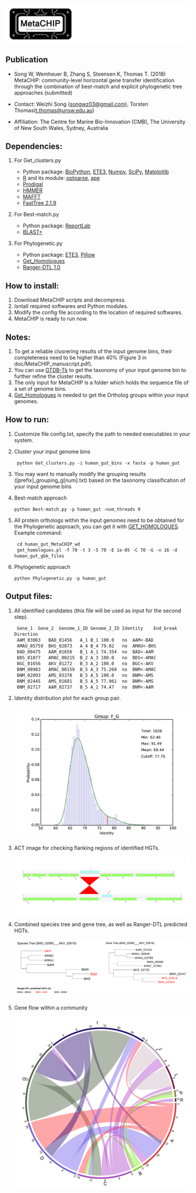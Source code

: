 ![logo](doc/images/MetaCHIP_logo.jpg)

Publication
---
+ Song W, Wemheuer B, Zhang S, Steensen K, Thomas T. (2018) MetaCHIP: community-level horizontal gene transfer identification through the combination of best-match and explicit phylogenetic tree approaches (submitted)

+ Contact: Weizhi Song (songwz03@gmail.com), Torsten Thomas(t.thomas@unsw.edu.au)

+ Affiliation: The Centre for Marine Bio-Innovation (CMB), The University of New South Wales, Sydney, Australia

Dependencies:
---

1. For Get_clusters.py
    + Python package:
    [BioPython](https://github.com/biopython/biopython.github.io/),
    [ETE3](http://etetoolkit.org),
    [Numpy](http://www.numpy.org),
    [SciPy](https://www.scipy.org),
    [Matplotlib](http://matplotlib.org)
    + [R](https://www.r-project.org) and its module:
    [optparse](https://cran.r-project.org/web/packages/optparse/index.html),
    [ape](https://cran.r-project.org/web/packages/ape/index.html)
    + [Prodigal](https://github.com/hyattpd/Prodigal)
    + [HMMER](http://hmmer.org)
    + [MAFFT](https://mafft.cbrc.jp/alignment/software/)
    + [FastTree 2.1.9](http://www.microbesonline.org/fasttree/)

1. For Best-match.py
    + Python package:
    [ReportLab](http://www.reportlab.com)
    + [BLAST+](https://blast.ncbi.nlm.nih.gov/Blast.cgi?PAGE_TYPE=BlastDocs&DOC_TYPE=Download)

1. For Phylogenetic.py
    + Python package:
    [ETE3](http://etetoolkit.org),
    [Pillow](https://pypi.python.org/pypi/Pillow/3.3.1)
    + [Get_Homologues](https://github.com/eead-csic-compbio/get_homologues)
    + [Ranger-DTL 1.0](http://compbio.mit.edu/ranger-dtl/)


How to install:
---
1. Download MetaCHIP scripts and decompress.
1. Isntall required softwares and Python modules.
1. Modify the config file according to the location of required softwares.
1. MetaCHIP is ready to run now.

Notes:
---
1. To get a reliable clusrering results of the input genome bins, their completeness need to be higher than 40% (Figure 3 in doc/MetaCHIP_manuscript.pdf).
1. You can use [GTDB-Tk](https://github.com/Ecogenomics/GTDBTk) to get the taxonomy of your input genome bin to further refine the cluster results.
1. The only input for MetaCHIP is a folder which holds the sequence file of a set of genome bins.
1. [Get_Homologues](https://github.com/eead-csic-compbio/get_homologues) is needed to get the Ortholog groups within your input genomes.

How to run:
---

1. Customize file config.txt, specify the path to needed executables in your system.

1. Cluster your input genome bins
        
        python Get_clusters.py -i human_gut_bins -x fasta -p human_gut

1.  You may want to manually modify the grouping results ([prefix]_grouping_g[num].txt) based on the taxonomy classification of your input genome bins

1.  Best-match approach

        python Best-match.py -p human_gut -num_threads 9

1. All protein orthologs within the input genomes need to be obtained for the Phylogenetic approach, you can get it with [GET_HOMOLOGUES](https://github.com/eead-csic-compbio/get_homologues). Example command:

        cd human_gut_MetaCHIP_wd
        get_homologues.pl -f 70 -t 3 -S 70 -E 1e-05 -C 70 -G -n 16 -d human_gut_gbk_files

1.  Phylogenetic approach

        python Phylogenetic.py -p human_gut


Output files:
---

1. All identified candidates (this file will be used as input for the second step).

        Gene_1	Gene_2	Genome_1_ID	Genome_2_ID	Identity    End_break	Direction
        AAM_03063	BAD_01456	A_1	B_1	100.0	no	AAM<-BAD
        AMAU_05759	BHS_02873	A_4	B_4	79.02	no	AMAU<-BHS
        BAD_00475	AAM_01658	B_1	A_1	74.354	no	BAD<-AAM
        BDS_01877	AMAC_00215	B_2	A_3	100.0	no	BDS<-AMAC
        BGC_01656	AKV_01272	B_3	A_2	100.0	no	BGC<-AKV
        BNM_00983	AMAC_00159	B_5	A_3	75.269	no	BNM<-AMAC
        BNM_02093	AMS_03378	B_5	A_5	100.0	no	BNM<-AMS
        BNM_02445	AMS_01681	B_5	A_5	77.961	no	BNM<-AMS
        BNM_02717	AAM_02737	B_5	A_1	74.47	no	BNM<-AAM

1. Identity distribution plot for each group pair.

    ![identity_distribution](doc/images/identity_distribution.png)

1. ACT image for checking flanking regions of identified HGTs.

    ![flanking_regions](doc/images/flanking_regions.jpg)

1. Combined species tree and gene tree, as well as Ranger-DTL predicted HGTs.

    ![Combined_tree](doc/images/Combined_trees.png)

1. Gene flow within a community

    ![Gene_flow](doc/images/Gene_flow.jpg)
    